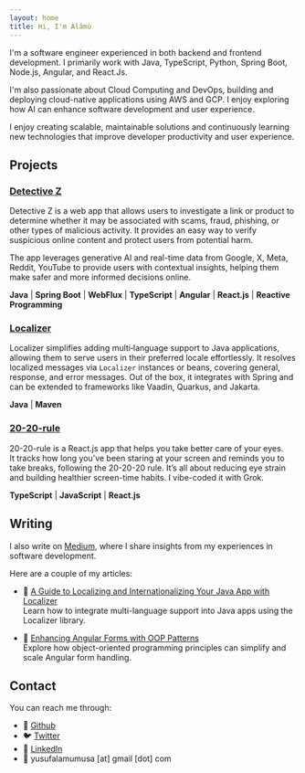 ```yaml
---
layout: home
title: Hi, I'm Àlàmù
---
```


I'm a software engineer experienced in both backend and frontend development.
I primarily work with Java, TypeScript, Python, Spring Boot, Node.js, Angular, and React.Js.

I'm also passionate about Cloud Computing and DevOps, building and deploying cloud-native applications using AWS and GCP.
I enjoy exploring how AI can enhance software development and user experience.

I enjoy creating scalable, maintainable solutions and continuously learning new technologies that improve developer productivity and user experience.

## Projects

### [Detective Z](https://github.com/aalamu/detective-z)

Detective Z is a web app that allows users to investigate a link or product to determine whether it may be associated with scams, fraud, phishing, or other types of malicious activity. 
It provides an easy way to verify suspicious online content and protect users from potential harm.  

The app leverages generative AI and real-time data from Google, X, Meta, Reddit, YouTube 
to provide users with contextual insights, helping them make safer and more informed decisions online.

**Java** \| **Spring Boot** \| **WebFlux** \| **TypeScript** \| **Angular** \| **React.js** \| **Reactive Programming**

### [Localizer](https://github.com/aalamu/localizer)

Localizer simplifies adding multi‑language support to Java applications, allowing them to serve users in their preferred locale effortlessly.
It resolves localized messages via `Localizer` instances or beans, covering general, response, and error messages. Out of the box, it integrates with Spring and can be extended to frameworks like Vaadin, Quarkus, and Jakarta.

**Java** \| **Maven**

### [20-20-rule](https://github.com/aalamu/20-20-rule)

20-20-rule is a React.js app that helps you take better care of your eyes.  
It tracks how long you’ve been staring at your screen and reminds you to take breaks, following the 20-20-20 rule. It’s all about reducing eye strain and building healthier screen-time habits.
I vibe-coded it with Grok.

**TypeScript** \| **JavaScript** \| **React.js**


## Writing

I also write on [Medium](https://medium.com/@aalamu), where I share insights from my experiences in software development.

Here are a couple of my articles:

- 📘 [A Guide to Localizing and Internationalizing Your Java App with Localizer](https://medium.com/@aalamu/a-guide-to-localizing-and-internationalizing-your-java-app-with-localizer-58f6ac7af900)  
  Learn how to integrate multi-language support into Java apps using the Localizer library.

- 🧩 [Enhancing Angular Forms with OOP Patterns](https://medium.com/@aalamu/enhancing-angular-forms-with-oop-patterns-c6b447ce7d93)  
  Explore how object-oriented programming principles can simplify and scale Angular form handling.


## Contact

You can reach me through:

- 🐙 [Github](https://www.github.com/aalamu)
- 🐦 [Twitter](https://x.com/aalamu_)
- 💼 [LinkedIn](https://www.linkedin.com/in/aalamu)
- 📧 yusufalamumusa [at] gmail [dot] com
